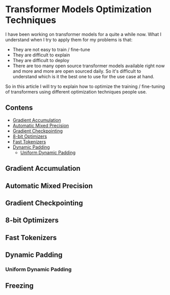 # Transformer Models Optimization Techniques
I have been working on transformer models for a quite a while now. What I understand when I try to apply them for my problems is that:
- They are not easy to train / fine-tune
- They are difficult to explain
- They are difficult to deploy
- There are too many open source transformer models available right now and more and more are open sourced daily. So it's difficult to understand which is it the best one to use for the use case at hand.

So in this article I will try to explain how to optimize the training / fine-tuning of transformers using different optimization techniques people use. 

## Contens
- [Gradient Accumulation](#gradient-accumulation)
- [Automatic Mixed Precision](#automatic-mixed-precision)
- [Gradient Checkpointing](#gradient-checkpointing)
- [8-bit Optimizers](#8-bit-optimizers)
- [Fast Tokenizers](#fast-tokenizers)
- [Dynamic Padding](#dynamic-padding)
  - [Uniform Dynamic Padding](#uniform-dynamic-padding)

## Gradient Accumulation

## Automatic Mixed Precision

## Gradient Checkpointing

## 8-bit Optimizers

## Fast Tokenizers

## Dynamic Padding

### Uniform Dynamic Padding

## Freezing
